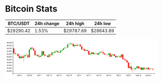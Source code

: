 # Bitcoin Stats

BTC/USDT|24h change|24h high|24h low|
|---|---|---|---|
|$29290.42|1.53%|$29787.69|$28643.89|

<img src="./chart.svg">
